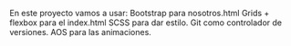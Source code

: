 En este proyecto vamos a usar:
Bootstrap para nosotros.html
Grids + flexbox para el index.html
SCSS para dar estilo.
Git como controlador de versiones.
AOS para las animaciones. 